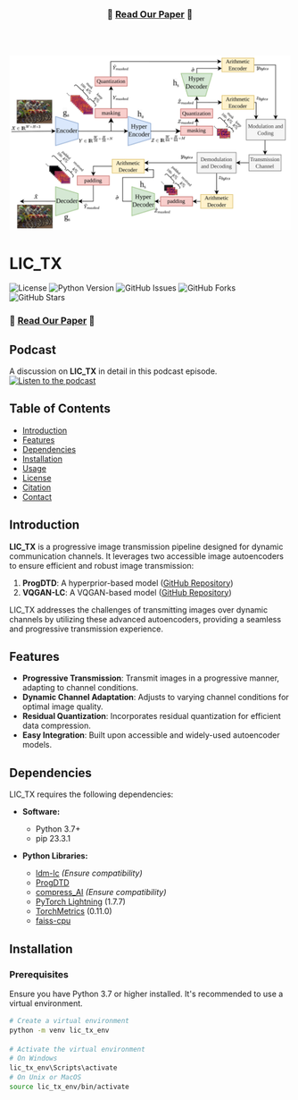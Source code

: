 <div align="center">

### 📄 ****[Read Our Paper](https://arxiv.org/pdf/2411.10650)**** 📄
<br><br>
</div>

![System Model](https://github.com/M0574F4/LIC_TX/raw/main/sysmodel.png)

# LIC_TX

![License](https://img.shields.io/badge/license-MIT-blue.svg)
![Python Version](https://img.shields.io/badge/python-3.7%2B-blue.svg)
![GitHub Issues](https://img.shields.io/github/issues/M0574F4/LIC_TX)
![GitHub Forks](https://img.shields.io/github/forks/M0574F4/LIC_TX)
![GitHub Stars](https://img.shields.io/github/stars/M0574F4/LIC_TX)

### 📄 ****[Read Our Paper](https://arxiv.org/pdf/2411.10650)**** 📄

## Podcast

A discussion on **LIC_TX** in detail in this podcast episode. [![Listen to the podcast](https://img.icons8.com/ios-filled/50/000000/microphone.png)](https://drive.google.com/file/d/15T_vQFJk-uyIdmlLoj1ezuMLTcmbRsFV/view?usp=sharing)

## Table of Contents
- [Introduction](#introduction)
- [Features](#features)
- [Dependencies](#dependencies)
- [Installation](#installation)
- [Usage](#usage)
- [License](#license)
- [Citation](#citation)
- [Contact](#contact)

## Introduction
**LIC_TX** is a progressive image transmission pipeline designed for dynamic communication channels. It leverages two accessible image autoencoders to ensure efficient and robust image transmission:

1. **ProgDTD**: A hyperprior-based model ([GitHub Repository](https://github.com/fhennig/ProgDTD))
2. **VQGAN-LC**: A VQGAN-based model ([GitHub Repository](https://github.com/zh460045050/VQGAN-LC))

LIC_TX addresses the challenges of transmitting images over dynamic channels by utilizing these advanced autoencoders, providing a seamless and progressive transmission experience.

## Features
- **Progressive Transmission**: Transmit images in a progressive manner, adapting to channel conditions.
- **Dynamic Channel Adaptation**: Adjusts to varying channel conditions for optimal image quality.
- **Residual Quantization**: Incorporates residual quantization for efficient data compression.
- **Easy Integration**: Built upon accessible and widely-used autoencoder models.

## Dependencies
LIC_TX requires the following dependencies:

- **Software:**
  - Python 3.7+
  - pip 23.3.1

- **Python Libraries:**
  - [ldm-lc](https://github.com/ldm-lc) *(Ensure compatibility)*
  - [ProgDTD](https://github.com/fhennig/ProgDTD)
  - [compress_AI](https://github.com/compress_AI) *(Ensure compatibility)*
  - [PyTorch Lightning](https://www.pytorchlightning.ai/) (1.7.7)
  - [TorchMetrics](https://torchmetrics.readthedocs.io/) (0.11.0)
  - [faiss-cpu](https://github.com/facebookresearch/faiss)

## Installation

### Prerequisites
Ensure you have Python 3.7 or higher installed. It's recommended to use a virtual environment.

```bash
# Create a virtual environment
python -m venv lic_tx_env

# Activate the virtual environment
# On Windows
lic_tx_env\Scripts\activate
# On Unix or MacOS
source lic_tx_env/bin/activate
